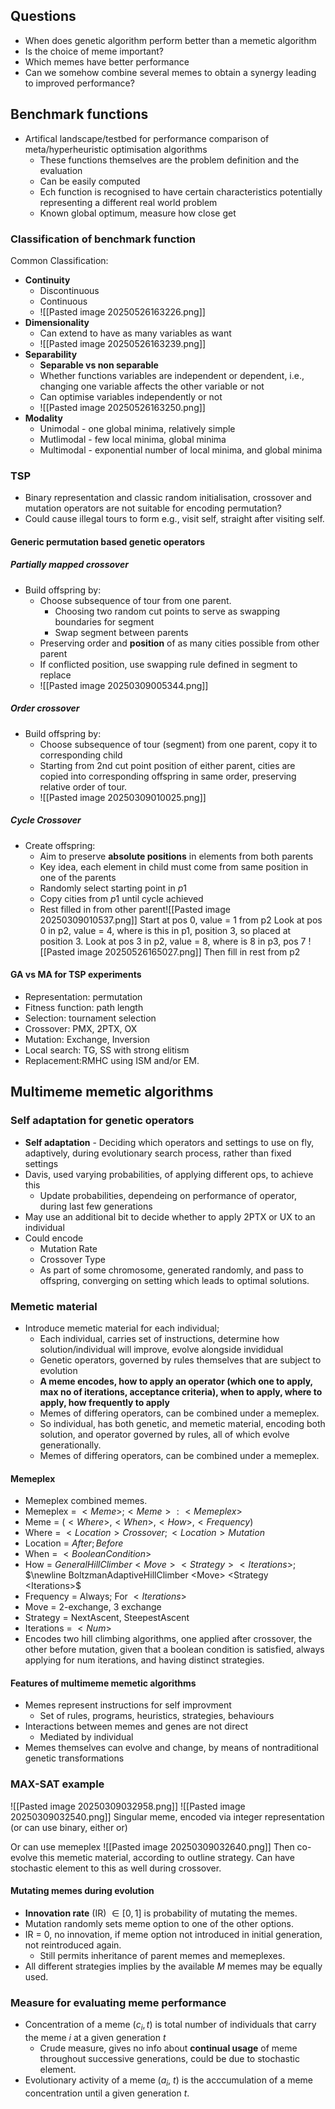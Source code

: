 ## Questions
- When does genetic algorithm perform better than a memetic algorithm
- Is the choice of meme important?
- Which memes have better performance
- Can we somehow combine several memes to obtain a synergy leading to improved performance?
## Benchmark functions
- Artifical landscape/testbed for performance comparison of meta/hyperheuristic optimisation algorithms
	- These functions themselves are the problem definition and the evaluation
	- Can be easily computed
	- Ech function is recognised to have certain characteristics potentially representing a different real world problem
	- Known global optimum, measure how close get
### Classification of benchmark function
Common Classification:
- **Continuity**
	- Discontinuous
	- Continuous
	- ![[Pasted image 20250526163226.png]]
- **Dimensionality** 
	- Can extend to have as many variables as want
	- ![[Pasted image 20250526163239.png]]
- **Separability**
	- **Separable vs non separable**
	- Whether functions variables are independent or dependent, i.e., changing one variable affects the other variable or not
	- Can optimise variables independently or not
	- ![[Pasted image 20250526163250.png]]
- **Modality**
	- Unimodal - one global minima, relatively simple
	- Mutlimodal - few local minima, global minima
	- Multimodal - exponential number of local minima, and global minima


### TSP
- Binary representation and classic random initialisation, crossover and mutation operators are not suitable for encoding permutation?
- Could cause illegal tours to form e.g., visit self, straight after visiting self. 

#### Generic permutation based genetic operators
##### Partially mapped crossover
- Build offspring by:
	- Choose subsequence of tour from one parent.
		- Choosing two random cut points to serve as swapping boundaries for segment
		- Swap segment between parents
	- Preserving order and **position** of as many cities possible from other parent
	- If conflicted position, use swapping rule defined in segment to replace
	- ![[Pasted image 20250309005344.png]]
##### Order crossover
- Build offspring by:
	- Choose subsequence of tour (segment) from one parent, copy it to corresponding child
	- Starting from 2nd cut point position of either parent, cities are copied into corresponding offspring in same order, preserving relative order of tour. 
	- ![[Pasted image 20250309010025.png]]

##### Cycle Crossover
- Create offspring:
	- Aim to preserve **absolute positions** in elements from both parents
	- Key idea, each element in child must come from same position in one of the parents
	- Randomly select starting point in $p1$ 
	- Copy cities from $p1$ until cycle achieved
	- Rest filled in from other parent![[Pasted image 20250309010537.png]]
		Start at pos 0, value = 1 from p2
		Look at pos 0 in p2, value = 4, where is this in p1, position 3, so placed at position 3.
		Look at pos 3 in p2, value = 8, where is 8 in p3, pos 7 ![[Pasted image 20250526165027.png]]
		Then fill in rest from p2
#### GA vs MA for TSP experiments
- Representation: permutation
- Fitness function: path length
- Selection: tournament selection
- Crossover: PMX, 2PTX, OX
- Mutation: Exchange, Inversion
- Local search: TG, SS with strong elitism
- Replacement:RMHC using ISM and/or EM.

## Multimeme memetic algorithms
### Self adaptation for genetic operators
- **Self adaptation** - Deciding which operators and settings to use on fly, adaptively, during evolutionary search process, rather than fixed settings
- Davis, used varying probabilities, of applying different ops, to achieve this
	- Update probabilities, dependeing on performance of operator, during last few generations
- May use an additional bit to decide whether to apply 2PTX or UX to an individual
- Could encode
	- Mutation Rate
	- Crossover Type
	- As part of some chromosome, generated randomly, and pass to offspring, converging on setting which leads to optimal solutions.

### Memetic material
- Introduce memetic material for each individual;
	- Each individual, carries set of instructions, determine how solution/individual will improve, evolve alongside invididual
	- Genetic operators, governed by rules themselves that are subject to evolution
	- **A meme encodes, how to apply an operator (which one to apply, max no of iterations, acceptance criteria), when to apply, where to apply, how frequently to apply**
	- Memes of differing operators, can be combined under a memeplex. 
	- So individual, has both genetic, and memetic material, encoding both solution, and operator governed by rules, all of which evolve generationally.
	- Memes of differing operators, can be combined under a memeplex.

#### Memeplex
- Memeplex combined memes.
- Memeplex = $<Meme>;<Meme>:<Memeplex>$ 
- Meme = $(<Where>, <When>, <How>, <Frequency)$
- Where = $<Location> Crossover; <Location> Mutation$ 
- Location = $After ; Before$
- When = $< BooleanCondition>$
- How = $GeneralHillClimber <Move> <Strategy> <Iterations>;$ $\newline BoltzmanAdaptiveHillClimber <Move> <Strategy <Iterations>$
- Frequency = Always; For $<Iterations>$
- Move = 2-exchange, 3 exchange
- Strategy = NextAscent, SteepestAscent
- Iterations = $<Num>$
- Encodes two hill climbing algorithms, one applied after crossover, the other before mutation, given that a boolean condition is satisfied, always applying for num iterations, and having distinct strategies.
#### Features of multimeme memetic algorithms
- Memes represent instructions for self improvment
	- Set of rules, programs, heuristics, strategies, behaviours
- Interactions between memes and genes are not direct
	- Mediated by individual
- Memes themselves can evolve and change, by means of nontraditional genetic transformations

### MAX-SAT example
![[Pasted image 20250309032958.png]]
![[Pasted image 20250309032540.png]]
Singular meme, encoded via integer representation (or can use binary, either or)

Or can use memeplex
![[Pasted image 20250309032640.png]]
Then co-evolve this memetic material, according to outline strategy. Can have stochastic element to this as well during crossover. 


#### Mutating memes during evolution
- **Innovation rate** (IR) $\in [0,1]$ is probability of mutating the memes.
- Mutation randomly sets meme option to one of the other options. 
- IR = 0, no innovation, if meme option not introduced in initial generation, not reintroduced again.
	- Still permits inheritance of parent memes and memeplexes.
- All different strategies implies by the available $M$ memes may be equally used. 

### Measure for evaluating meme performance
- Concentration of a meme ($c_i, t$) is total number of individuals that carry the meme $i$ at a given generation $t$ 
	- Crude measure, gives no info about **continual usage** of meme throughout successive generations, could be due to stochastic element. 
- Evolutionary activity of a meme ($a_i$, $t$) is the acccumulation of a meme concentration until a given generation $t.$ 